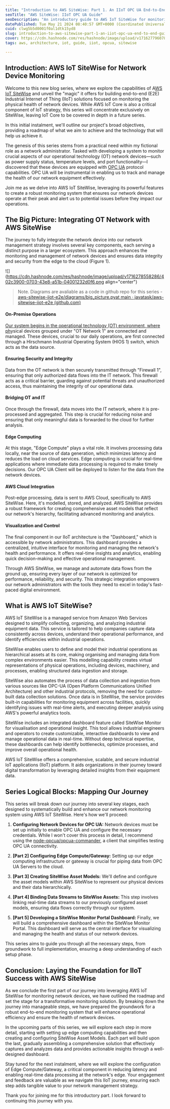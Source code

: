```yaml
---
title: "Introduction to AWS SiteWise: Part 1. An IIoT OPC UA End-to-End Guide"
seoTitle: "AWS SiteWise: IIoT OPC UA Guide"
seoDescription: "An introductory guide to AWS IoT SiteWise for monitoring network devices using OPC UA in IIoT solutions"
datePublished: Tue May 21 2024 08:40:57 GMT+0000 (Coordinated Universal Time)
cuid: clwg5b5d0001f0al1dtk15yd8
slug: introduction-to-aws-sitewise-part-1-an-iiot-opc-ua-end-to-end-guide
cover: https://cdn.hashnode.com/res/hashnode/image/upload/v1716277960787/462ea5df-bbfc-4269-a678-adf87794eb15.webp
tags: aws, architecture, iot, guide, iiot, opcua, sitewise

---
```


## **Introduction: AWS IoT SiteWise for Network Device Monitoring**

Welcome to this new blog series, where we explore the capabilities of A[WS IoT SiteWise](https://aws.amazon.com/de/iot-sitewise/) and unveil the "magic" it offers for building end-to-end (E2E) Industrial Internet of Thing (IIoT) solutions focused on monitoring the physical health of network devices. While AWS IoT Core is also a critical component of IoT strategy, this series will concentrate exclusively on SiteWise, leaving IoT Core to be covered in depth in a future series.

In this initial instalment, we'll outline our project's broad objectives, providing a roadmap of what we aim to achieve and the technology that will help us achieve it.

The genesis of this series stems from a practical need within my fictional role as a network administrator. Tasked with developing a system to monitor crucial aspects of our operational technology (OT) network devices—such as power supply status, temperature levels, and port functionality—I discovered that these devices are equipped with [OPC UA](https://en.wikipedia.org/wiki/OPC_Unified_Architecture) protocol capabilities. OPC UA will be instrumental in enabling us to track and manage the health of our network equipment effectively.

Join me as we delve into AWS IoT SiteWise, leveraging its powerful features to create a robust monitoring system that ensures our network devices operate at their peak and alert us to potential issues before they impact our operations.

## **The Big Picture: Integrating OT Network with AWS SiteWise**

The journey to fully integrate the network device into our network management strategy involves several key components, each serving a distinct purpose in a larger ecosystem. This approach enhances the monitoring and management of network devices and ensures data integrity and security from the edge to the cloud (Figure 1).

![](https://cdn.hashnode.com/res/hashnode/image/upload/v1716278558286/402c3900-0703-43e8-a51b-04001232d0f6.png align="center")

> Note. Diagrams are avaliable as a code in github repo for this series - [aws-sitewise-iiot-e2e/diagrams/big\_](https://github.com/javatask/aws-sitewise-iiot-e2e/blob/main/diagrams/big_picture.py)[picture.py](http://picture.py)[at main · javatask/aws-sitewise-iiot-e2e (](https://github.com/javatask/aws-sitewise-iiot-e2e/blob/main/diagrams/big_picture.py)[github.com](http://github.com)[)](https://github.com/javatask/aws-sitewise-iiot-e2e/blob/main/diagrams/big_picture.py)

#### **On-Premise Operations**

[Our system begins in the operational technology (OT) environment, where ph](https://github.com/javatask/aws-sitewise-iiot-e2e/blob/main/diagrams/big_picture.py)ysical devices grouped under "OT Network 1" are connected and managed. These devices, crucial to our daily operations, are first connected through a Hirschmann Industrial Operating System (HIOS 1) switch, which acts as the data source.

#### **Ensuring Security and Integrity**

Data from the OT network is then securely transmitted through "Firewall 1", ensuring that only authorized data flows into the IT network. This firewall acts as a critical barrier, guarding against potential threats and unauthorized access, thus maintaining the integrity of our operational data.

#### **Bridging OT and IT**

Once through the firewall, data moves into the IT network, where it is pre-processed and aggregated. This step is crucial for reducing noise and ensuring that only meaningful data is forwarded to the cloud for further analysis.

#### **Edge Computing**

At this stage, "Edge Compute" plays a vital role. It involves processing data locally, near the source of data generation, which minimizes latency and reduces the load on cloud services. Edge computing is crucial for real-time applications where immediate data processing is required to make timely decisions. Our OPC UA Client will be deployed to listen for the data from the network devices.

#### **AWS Cloud Integration**

Post-edge processing, data is sent to AWS Cloud, specifically to AWS SiteWise. Here, it's modelled, stored, and analyzed. AWS SiteWise provides a robust framework for creating comprehensive asset models that reflect our network's hierarchy, facilitating advanced monitoring and analytics.

#### **Visualization and Control**

The final component in our IIoT architecture is the "Dashboard," which is accessible by network administrators. This dashboard provides a centralized, intuitive interface for monitoring and managing the network's health and performance. It offers real-time insights and analytics, enabling quick decision-making and effective operational management.

Through AWS SiteWise, we manage and automate data flows from the ground up, ensuring every layer of our network is optimized for performance, reliability, and security. This strategic integration empowers our network administrators with the tools they need to excel in today's fast-paced digital environment.

## **What is AWS IoT SiteWise?**

AWS IoT SiteWise is a managed service from Amazon Web Services designed to simplify collecting, organizing, and analyzing industrial equipment data. This service is tailored to help companies capture data consistently across devices, understand their operational performance, and identify efficiencies within industrial operations.

SiteWise enables users to define and model their industrial operations as hierarchical assets at its core, making organising and managing data from complex environments easier. This modelling capability creates virtual representations of physical operations, including devices, machinery, and processes, enabling structured data ingestion and storage.

SiteWise also automates the process of data collection and ingestion from various sources like OPC-UA (Open Platform Communications Unified Architecture) and other industrial protocols, removing the need for custom-built data collection solutions. Once data is in SiteWise, the service provides built-in capabilities for monitoring equipment across facilities, quickly identifying issues with real-time alerts, and executing deeper analysis using AWS's powerful analytics tools.

SiteWise includes an integrated dashboard feature called SiteWise Monitor for visualisation and operational insight. This tool allows industrial engineers and operators to create customizable, interactive dashboards to view and manage operational data in real-time. Without deep technical expertise, these dashboards can help identify bottlenecks, optimize processes, and improve overall operational health.

AWS IoT SiteWise offers a comprehensive, scalable, and secure industrial IoT applications (IIoT) platform. It aids organizations in their journey toward digital transformation by leveraging detailed insights from their equipment data.

## **Series Logical Blocks: Mapping Our Journey**

This series will break down our journey into several key stages, each designed to systematically build and enhance our network monitoring system using AWS IoT SiteWise. Here's how we'll proceed:

1. **Configuring Network Devices for OPC UA:** Network devices must be set up initially to enable OPC UA and configure the necessary credentials. While I won't cover this process in detail, I recommend using the [node-opcua/opcua-commander](https://github.com/node-opcua/opcua-commander), a client that simplifies testing OPC UA connectivity.
    
2. **\[Part 2\] Configuring Edge Compute/Gateway:** Setting up our edge computing infrastructure or gateway is crucial for piping data from OPC UA Servers to the cloud.
    
3. **\[Part 3\] Creating SiteWise Asset Models:** We'll define and configure the asset models within AWS SiteWise to represent our physical devices and their data hierarchically.
    
4. **\[Part 4\] Binding Data Streams to SiteWise Assets:** This step involves linking real-time data streams to our previously configured asset models, ensuring data flows correctly through our system.
    
5. **\[Part 5\] Developing a SiteWise Monitor Portal Dashboard:** Finally, we will build a comprehensive dashboard within the SiteWise Monitor Portal. This dashboard will serve as the central interface for visualizing and managing the health and status of our network devices.
    

This series aims to guide you through all the necessary steps, from groundwork to full implementation, ensuring a deep understanding of each setup phase.

## **Conclusion: Laying the Foundation for IIoT Success with AWS SiteWise**

As we conclude the first part of our journey into leveraging AWS IoT SiteWise for monitoring network devices, we have outlined the roadmap and set the stage for a transformative monitoring solution. By breaking down the journey into manageable steps, we have prepared the groundwork for a robust end-to-end monitoring system that will enhance operational efficiency and ensure the health of network devices.

In the upcoming parts of this series, we will explore each step in more detail, starting with setting up edge computing capabilities and then creating and configuring SiteWise Asset Models. Each part will build upon the last, gradually assembling a comprehensive solution that effectively captures and analyzes data and provides actionable insights through a well-designed dashboard.

Stay tuned for the next instalment, where we will explore the configuration of Edge Compute/Gateway, a critical component in reducing latency and enabling real-time data processing at the network's edge. Your engagement and feedback are valuable as we navigate this IIoT journey, ensuring each step adds tangible value to your network management strategy.

Thank you for joining me for this introductory part. I look forward to continuing this journey with you.